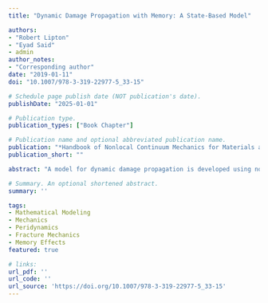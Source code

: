 ```yaml
---
title: "Dynamic Damage Propagation with Memory: A State-Based Model"

authors:
- "Robert Lipton"
- "Eyad Said"
- admin
author_notes:
- "Corresponding author"
date: "2019-01-11"
doi: "10.1007/978-3-319-22977-5_33-15"

# Schedule page publish date (NOT publication's date).
publishDate: "2025-01-01"

# Publication type.
publication_types: ["Book Chapter"]

# Publication name and optional abbreviated publication name.
publication: "*Handbook of Nonlocal Continuum Mechanics for Materials and Structures"
publication_short: ""

abstract: "A model for dynamic damage propagation is developed using nonlocal potentials. The model is posed using a state-based peridynamic formulation. The resulting evolution is seen to be well posed. At each instant of the evolution, we identify a damage set. On this set, the local strain has exceeded critical values either for tensile or hydrostatic strain, and damage has occurred. The damage set is nondecreasing with time and is associated with damage state variables defined at each point in the body. We show that a rate form of energy balance holds at each time during the evolution. Away from the damage set, we show that the nonlocal model converges to the linear elastic model in the limit of vanishing nonlocal interaction."

# Summary. An optional shortened abstract.
summary: ''

tags:
- Mathematical Modeling
- Mechanics
- Peridynamics
- Fracture Mechanics
- Memory Effects
featured: true

# links:
url_pdf: ''
url_code: ''
url_source: 'https://doi.org/10.1007/978-3-319-22977-5_33-15'
---
```

